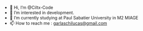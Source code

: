 - 👋 Hi, I’m @Ciltx-Code
- 👀 I’m interested in development.
- 🌱 I’m currently studying at Paul Sabatier University in M2 MIAGE
- 📫 How to reach me : garlaschilucas@gmail.com
